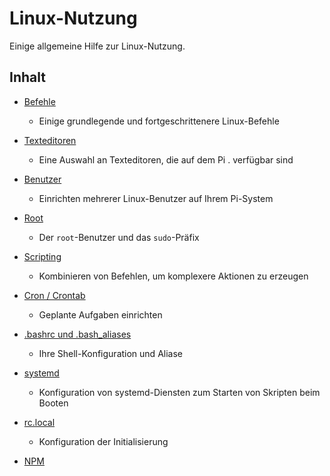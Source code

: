 # Linux-Nutzung

Einige allgemeine Hilfe zur Linux-Nutzung.

## Inhalt

- [Befehle](commands.md)
    - Einige grundlegende und fortgeschrittenere Linux-Befehle
- [Texteditoren](text-editors.md)
    - Eine Auswahl an Texteditoren, die auf dem Pi . verfügbar sind
- [Benutzer](users.md)
    - Einrichten mehrerer Linux-Benutzer auf Ihrem Pi-System
- [Root](root.md)
    - Der `root`-Benutzer und das `sudo`-Präfix
- [Scripting](scripting.md)
    - Kombinieren von Befehlen, um komplexere Aktionen zu erzeugen
- [Cron / Crontab](cron.md)
    - Geplante Aufgaben einrichten
- [.bashrc und .bash_aliases](bashrc.md)
    - Ihre Shell-Konfiguration und Aliase
- [systemd](systemd.md)
    - Konfiguration von systemd-Diensten zum Starten von Skripten beim Booten
- [rc.local](rc-local.md)
    - Konfiguration der Initialisierung
	
- [NPM](NPM/README.md)